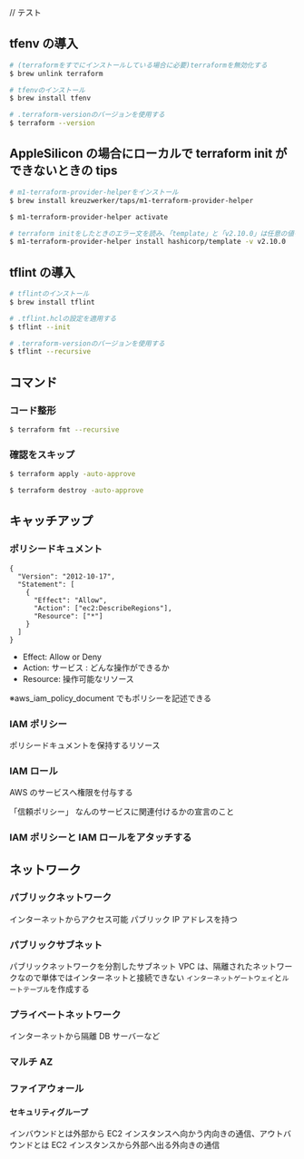 // テスト

## tfenv の導入

```bash
# (terraformをすでにインストールしている場合に必要)terraformを無効化する
$ brew unlink terraform

# tfenvのインストール
$ brew install tfenv

# .terraform-versionのバージョンを使用する
$ terraform --version
```

## AppleSilicon の場合にローカルで terraform init ができないときの tips

```bash
# m1-terraform-provider-helperをインストール
$ brew install kreuzwerker/taps/m1-terraform-provider-helper

$ m1-terraform-provider-helper activate

# terraform initをしたときのエラー文を読み、「template」と「v2.10.0」は任意の値を記述
$ m1-terraform-provider-helper install hashicorp/template -v v2.10.0
```

## tflint の導入

```bash
# tflintのインストール
$ brew install tflint

# .tflint.hclの設定を適用する
$ tflint --init

# .terraform-versionのバージョンを使用する
$ tflint --recursive
```

## コマンド

### コード整形

```bash
$ terraform fmt --recursive
```

### 確認をスキップ

```bash
$ terraform apply -auto-approve

$ terraform destroy -auto-approve
```

## キャッチアップ

### ポリシードキュメント

```
{
  "Version": "2012-10-17",
  "Statement": [
    {
      "Effect": "Allow",
      "Action": ["ec2:DescribeRegions"],
      "Resource": ["*"]
    }
  ]
}

```

- Effect: Allow or Deny
- Action: サービス : どんな操作ができるか
- Resource: 操作可能なリソース

※aws_iam_policy_document でもポリシーを記述できる

### IAM ポリシー

ポリシードキュメントを保持するリソース

### IAM ロール

AWS のサービスへ権限を付与する

「信頼ポリシー」 なんのサービスに関連付けるかの宣言のこと

### IAM ポリシーと IAM ロールをアタッチする

## ネットワーク

### パブリックネットワーク

インターネットからアクセス可能
パブリック IP アドレスを持つ

### パブリックサブネット

パブリックネットワークを分割したサブネット
VPC は、隔離されたネットワークなので単体ではインターネットと接続できない
`インターネットゲートウェイ`と`ルートテーブル`を作成する

### プライベートネットワーク

インターネットから隔離
DB サーバーなど

### マルチ AZ

### ファイアウォール

#### セキュリティグループ

インバウンドとは外部から EC2 インスタンスへ向かう内向きの通信、アウトバウンドとは EC2 インスタンスから外部へ出る外向きの通信
